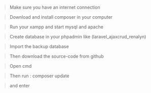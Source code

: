 > Make sure you have an internet connection 

> Download and install composer in your computer

> Run your xampp and start mysql and apache

> Create database in your phpadmin like (laravel_ajaxcrud_renalyn)

> Import the backup database

> Then download the source-code from github


> Open cmd

> Then run : composer update 

> and enter
